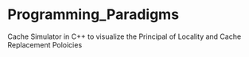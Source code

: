 # Programming_Paradigms
Cache Simulator in C++ to visualize the Principal of Locality and Cache Replacement Poloicies
